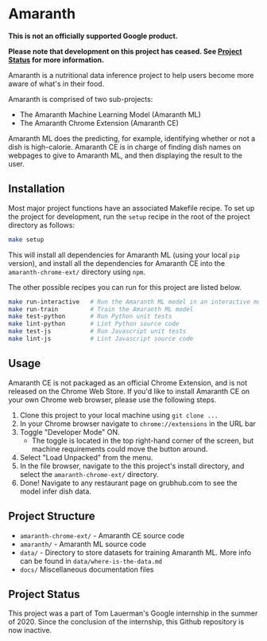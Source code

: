 # Amaranth

**This is not an officially supported Google product.**

**Please note that development on this project has ceased. See
[Project Status](#project-status) for more information.**

Amaranth is a nutritional data inference project to help users become more aware
of what's in their food.

Amaranth is comprised of two sub-projects:

- The Amaranth Machine Learning Model (Amaranth ML)
- The Amaranth Chrome Extension (Amaranth CE)

Amaranth ML does the predicting, for example, identifying whether or not a dish
is high-calorie. Amaranth CE is in charge of finding dish names on webpages to
give to Amaranth ML, and then displaying the result to the user.

## Installation

Most major project functions have an associated Makefile recipe.
To set up the project for development, run the `setup` recipe in the root of the
project directory as follows:

```bash
make setup
```

This will install all dependencies for Amaranth ML (using your local `pip`
version), and install all the dependencies for Amaranth CE into the
`amaranth-chrome-ext/` directory using `npm`.

The other possible recipes you can run for this project are listed below.

```bash
make run-interactive   # Run the Amaranth ML model in an interactive mode
make run-train         # Train the Amaranth ML model
make test-python       # Run Python unit tests
make lint-python       # Lint Python source code
make test-js           # Run Javascript unit tests
make lint-js           # Lint Javascript source code
```

## Usage

Amaranth CE is not packaged as an official Chrome Extension, and is not released
on the Chrome Web Store. If you'd like to install Amaranth CE on your own Chrome
web browser, please use the following steps.

1. Clone this project to your local machine using `git clone ...`
2. In your Chrome browser navigate to `chrome://extensions` in the URL bar
3. Toggle "Developer Mode" ON.
    - The toggle is located in the top right-hand corner of the screen, but 
    machine requirements could move the button around.
4. Select "Load Unpacked" from the menu.
5. In the file browser, navigate to the this project's install directory, and
select the `amaranth-chrome-ext/` directory.
6. Done! Navigate to any restaurant page on grubhub.com to see the model infer
dish data.

## Project Structure

- `amaranth-chrome-ext/` - Amaranth CE source code
- `amaranth/` - Amaranth ML source code
- `data/` - Directory to store datasets for training Amaranth ML. More info
can be found in `data/where-is-the-data.md`
- `docs/` Miscellaneous documentation files

## Project Status

This project was a part of Tom Lauerman's Google internship in the summer of
2020. Since the conclusion of the internship, this Github repository is now
inactive.